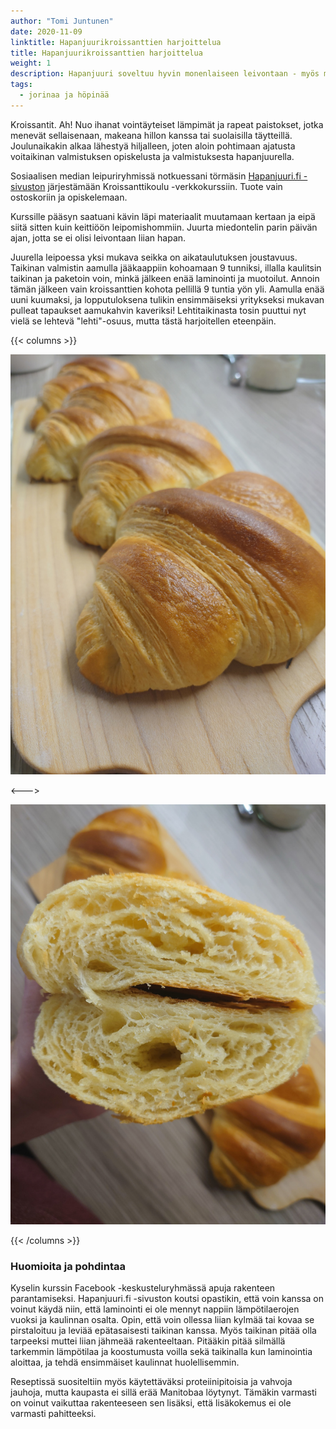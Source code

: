 ```yaml
---
author: "Tomi Juntunen"
date: 2020-11-09
linktitle: Hapanjuurikroissanttien harjoittelua
title: Hapanjuurikroissanttien harjoittelua
weight: 1
description: Hapanjuuri soveltuu hyvin monenlaiseen leivontaan - myös makeaan leivontaan ja voitaikinoihin. Ostin Hapanjuuri.fi -sivuston verkkokurssin kroissanttikouluun. Tästä voikin alkaa hyvin joulunaikaan valmistautuminen.
tags:
  - jorinaa ja höpinää
---
```


Kroissantit. Ah! Nuo ihanat vointäyteiset lämpimät ja rapeat paistokset,
jotka menevät sellaisenaan, makeana hillon kanssa tai suolaisilla täytteillä.
Joulunaikakin alkaa lähestyä hiljalleen, joten aloin pohtimaan ajatusta
voitaikinan valmistuksen opiskelusta ja valmistuksesta hapanjuurella.

Sosiaalisen median leipuriryhmissä notkuessani törmäsin
[Hapanjuuri.fi -sivuston](https://www.hapanjuuri.fi/) järjestämään
Kroissanttikoulu -verkkokurssiin. Tuote vain ostoskoriin ja opiskelemaan.

Kurssille pääsyn saatuani kävin läpi materiaalit muutamaan kertaan
ja eipä siitä sitten kuin keittiöön leipomishommiin. Juurta miedontelin parin päivän ajan,
jotta se ei olisi leivontaan liian hapan.

Juurella leipoessa yksi mukava seikka on aikataulutuksen joustavuus.
Taikinan valmistin aamulla jääkaappiin kohoamaan 9 tunniksi, illalla kaulitsin taikinan
ja paketoin voin, minkä jälkeen enää laminointi ja muotoilut. Annoin tämän jälkeen
vain kroissanttien kohota pellillä 9 tuntia yön yli. Aamulla
enää uuni kuumaksi, ja lopputuloksena tulikin ensimmäiseksi yritykseksi mukavan pulleat
tapaukset aamukahvin kaveriksi! Lehtitaikinasta tosin puuttui nyt vielä se lehtevä "lehti"-osuus,
mutta tästä harjoitellen eteenpäin.

{{< columns >}}

[![](/leivonta/kroissanttikoulu-1.jpg)](/leivontakroissanttikoulu-1.jpg)

<--->

[![](/leivonta/kroissanttikoulu-2.jpg)](/leivonta/kroissanttikoulu-2.jpg)

{{< /columns >}}

### Huomioita ja pohdintaa

Kyselin kurssin Facebook -keskusteluryhmässä apuja rakenteen parantamiseksi.
Hapanjuuri.fi -sivuston koutsi opastikin, että voin kanssa on
voinut käydä niin, että laminointi ei ole mennyt nappiin lämpötilaerojen vuoksi ja kaulinnan
osalta. Opin, että voin ollessa liian kylmää tai kovaa se pirstaloituu
ja leviää epätasaisesti taikinan kanssa. Myös taikinan pitää olla tarpeeksi muttei
liian jähmeää rakenteeltaan. Pitääkin pitää silmällä tarkemmin lämpötilaa ja
koostumusta voilla sekä taikinalla kun laminointia aloittaa, ja tehdä
ensimmäiset kaulinnat huolellisemmin.

Reseptissä suositeltiin myös käytettäväksi proteiinipitoisia ja vahvoja jauhoja, mutta
kaupasta ei sillä erää Manitobaa löytynyt. Tämäkin varmasti on voinut vaikuttaa rakenteeseen
sen lisäksi, että lisäkokemus ei ole varmasti pahitteeksi.

